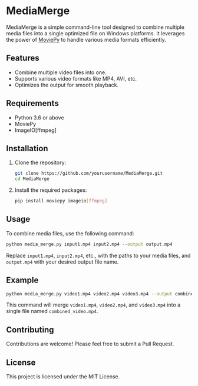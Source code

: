 # MediaMerge

MediaMerge is a simple command-line tool designed to combine multiple media files into a single optimized file on Windows platforms. It leverages the power of [MoviePy](https://zulko.github.io/moviepy/) to handle various media formats efficiently.

## Features

- Combine multiple video files into one.
- Supports various video formats like MP4, AVI, etc.
- Optimizes the output for smooth playback.

## Requirements

- Python 3.6 or above
- MoviePy
- ImageIO[ffmpeg]

## Installation

1. Clone the repository:
    ```bash
    git clone https://github.com/yourusername/MediaMerge.git
    cd MediaMerge
    ```

2. Install the required packages:
    ```bash
    pip install moviepy imageio[ffmpeg]
    ```

## Usage

To combine media files, use the following command:

```bash
python media_merge.py input1.mp4 input2.mp4 --output output.mp4
```

Replace `input1.mp4`, `input2.mp4`, etc., with the paths to your media files, and `output.mp4` with your desired output file name.

## Example

```bash
python media_merge.py video1.mp4 video2.mp4 video3.mp4 --output combined_video.mp4
```

This command will merge `video1.mp4`, `video2.mp4`, and `video3.mp4` into a single file named `combined_video.mp4`.

## Contributing

Contributions are welcome! Please feel free to submit a Pull Request.

## License

This project is licensed under the MIT License.
